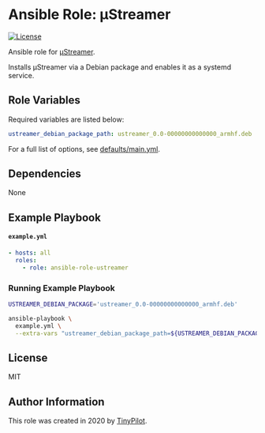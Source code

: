 # Ansible Role: µStreamer

[![License](https://img.shields.io/:license-mit-blue.svg?style=flat-square)](LICENSE)

Ansible role for [µStreamer](https://github.com/tiny-pilot/ustreamer).

Installs µStreamer via a Debian package and enables it as a systemd service.

## Role Variables

Required variables are listed below:

```yaml
ustreamer_debian_package_path: ustreamer_0.0-00000000000000_armhf.deb
```

For a full list of options, see [defaults/main.yml](defaults/main.yml).

## Dependencies

None

## Example Playbook

#### `example.yml`

```yaml
- hosts: all
  roles:
    - role: ansible-role-ustreamer
```

### Running Example Playbook

```bash
USTREAMER_DEBIAN_PACKAGE='ustreamer_0.0-00000000000000_armhf.deb'

ansible-playbook \
  example.yml \
  --extra-vars "ustreamer_debian_package_path=${USTREAMER_DEBIAN_PACKAGE}"
```

## License

MIT

## Author Information

This role was created in 2020 by [TinyPilot](https://tinypilotkvm.com).
